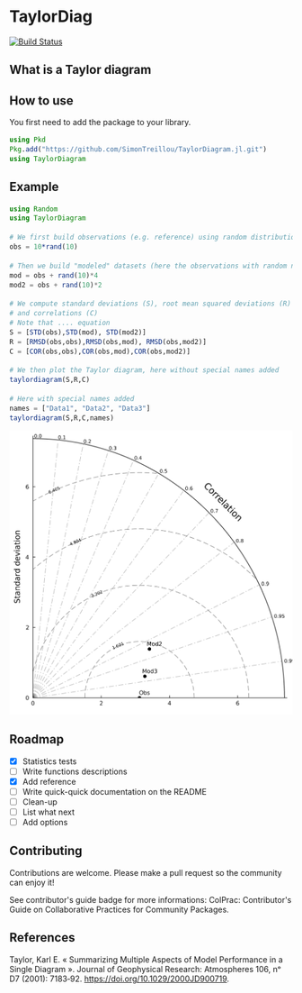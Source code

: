 # TaylorDiag

[![Build Status](https://github.com/SimonTreillou/TaylorDiag.jl/actions/workflows/CI.yml/badge.svg?branch=main)](https://github.com/SimonTreillou/TaylorDiag.jl/actions/workflows/CI.yml?query=branch%3Amain)

## What is a Taylor diagram

## How to use

You first need to add the package to your library.

```julia
using Pkd
Pkg.add("https://github.com/SimonTreillou/TaylorDiagram.jl.git")
using TaylorDiagram
``` 

## Example

```julia
using Random
using TaylorDiagram

# We first build observations (e.g. reference) using random distribution
obs = 10*rand(10)

# Then we build "modeled" datasets (here the observations with random noise)
mod = obs + rand(10)*4
mod2 = obs + rand(10)*2

# We compute standard deviations (S), root mean squared deviations (R)
# and correlations (C)
# Note that .... equation
S = [STD(obs),STD(mod), STD(mod2)]
R = [RMSD(obs,obs),RMSD(obs,mod), RMSD(obs,mod2)]
C = [COR(obs,obs),COR(obs,mod),COR(obs,mod2)]

# We then plot the Taylor diagram, here without special names added
taylordiagram(S,R,C)

# Here with special names added
names = ["Data1", "Data2", "Data3"]
taylordiagram(S,R,C,names)
```

![plot](./tutorial-taylor-diagram.png)

## Roadmap

- [x] Statistics tests
- [ ] Write functions descriptions
- [x] Add reference
- [ ] Write quick-quick documentation on the README
- [ ] Clean-up
- [ ] List what next
- [ ] Add options

## Contributing

Contributions are welcome. Please make a pull request so the community can enjoy it!

See contributor's guide badge for more informations: ColPrac: Contributor's Guide on Collaborative Practices for Community Packages.


## References

Taylor, Karl E. « Summarizing Multiple Aspects of Model Performance in a Single Diagram ». Journal of Geophysical Research: Atmospheres 106, nᵒ D7 (2001): 7183‑92. https://doi.org/10.1029/2000JD900719.
